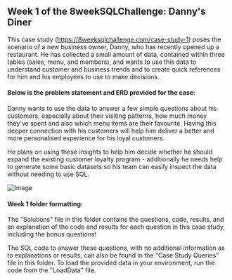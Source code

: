 ## Week 1 of the 8weekSQLChallenge: Danny's Diner 

This case study (https://8weeksqlchallenge.com/case-study-1) poses the scenario of a new business owner, Danny, who has recently opened up a restaurant. He has collected a small amount of data, contained within three tables (sales, menu, and members), and wants to use this data to understand customer and business trends and to create quick references for him and his employees to use to make decisions. 



#### Below is the problem statement and ERD provided for the case:

Danny wants to use the data to answer a few simple questions about his customers, especially about their visiting patterns, how much money they’ve spent and also which menu items are their favourite. Having this deeper connection with his customers will help him deliver a better and more personalised experience for his loyal customers.

He plans on using these insights to help him decide whether he should expand the existing customer loyalty program - additionally he needs help to generate some basic datasets so his team can easily inspect the data without needing to use SQL.

![Image](https://github.com/user-attachments/assets/b6e22ad9-f9e3-4a9a-85ad-0926d65aa5f4)

#### Week 1 folder formatting:
The "Solutions" file in this folder contains the questions, code, results, and an explanation of the code and results for each question in this case study, including the bonus questions!

The SQL code to answer these questions, with no additional information as to explanations or results, can also be found in the "Case Study Queries" file in this folder. To load the provided data in your environment, run the code from the "LoadData" file. 
